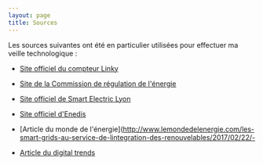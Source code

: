 ```yaml
---
layout: page
title: Sources
---
```


Les sources suivantes ont été en particulier utilisées pour effectuer ma veille technologique :

* [Site officiel du compteur Linky](https://www.compteur-linky.com/comprendre/technologie-utilisee-compteur-linky-cpl-cest-quoi/)

* [Site de la Commission de régulation de l'énergie](http://www.smartgrids-cre.fr/index.php?p=edito-brice-bohuon)

* [Site officiel de Smart Electric Lyon](http://www.smart-electric-lyon.fr/smart-electric-lyon-v1-cest-fini/)

* [Site officiel d'Enedis](http://www.enedis.fr)

* [Article du monde de l'énergie](http://www.lemondedelenergie.com/les-smart-grids-au-service-de-lintegration-des-renouvelables/2017/02/22/-

* [Article du digital trends](https://www.digitaltrends.com/cool-tech/kansas-smart-city/?utm_source=dlvr.it&utm_medium=twitter)


